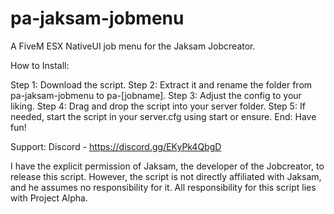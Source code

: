 # pa-jaksam-jobmenu
A FiveM ESX NativeUI job menu for the Jaksam Jobcreator.

How to Install:

Step 1: Download the script.
Step 2: Extract it and rename the folder from pa-jaksam-jobmenu to pa-[jobname].
Step 3: Adjust the config to your liking.
Step 4: Drag and drop the script into your server folder.
Step 5: If needed, start the script in your server.cfg using start or ensure.
End: Have fun!

Support:
Discord - https://discord.gg/EKyPk4QbgD

I have the explicit permission of Jaksam, the developer of the Jobcreator, to release this script. However, the script is not directly affiliated with Jaksam, and he assumes no responsibility for it. All responsibility for this script lies with Project Alpha.